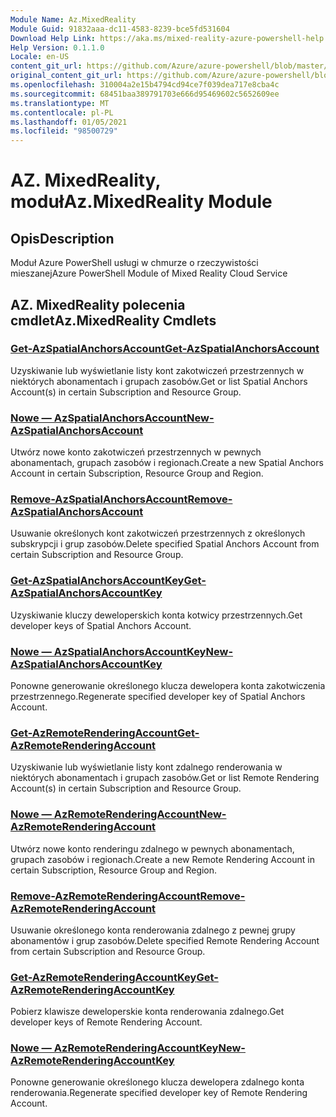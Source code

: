 ```yaml
---
Module Name: Az.MixedReality
Module Guid: 91832aaa-dc11-4583-8239-bce5fd531604
Download Help Link: https://aka.ms/mixed-reality-azure-powershell-help
Help Version: 0.1.1.0
Locale: en-US
content_git_url: https://github.com/Azure/azure-powershell/blob/master/src/MixedReality/MixedReality/help/Az.MixedReality.md
original_content_git_url: https://github.com/Azure/azure-powershell/blob/master/src/MixedReality/MixedReality/help/Az.MixedReality.md
ms.openlocfilehash: 310004a2e15b4794cd94ce7f039dea717e8cba4c
ms.sourcegitcommit: 68451baa389791703e666d95469602c5652609ee
ms.translationtype: MT
ms.contentlocale: pl-PL
ms.lasthandoff: 01/05/2021
ms.locfileid: "98500729"
---
```

# <span data-ttu-id="402cd-101">AZ. MixedReality, moduł</span><span class="sxs-lookup"><span data-stu-id="402cd-101">Az.MixedReality Module</span></span>
## <span data-ttu-id="402cd-102">Opis</span><span class="sxs-lookup"><span data-stu-id="402cd-102">Description</span></span>
<span data-ttu-id="402cd-103">Moduł Azure PowerShell usługi w chmurze o rzeczywistości mieszanej</span><span class="sxs-lookup"><span data-stu-id="402cd-103">Azure PowerShell Module of Mixed Reality Cloud Service</span></span>

## <span data-ttu-id="402cd-104">AZ. MixedReality polecenia cmdlet</span><span class="sxs-lookup"><span data-stu-id="402cd-104">Az.MixedReality Cmdlets</span></span>
### [<span data-ttu-id="402cd-105">Get-AzSpatialAnchorsAccount</span><span class="sxs-lookup"><span data-stu-id="402cd-105">Get-AzSpatialAnchorsAccount</span></span>](Get-AzSpatialAnchorsAccount.md)
<span data-ttu-id="402cd-106">Uzyskiwanie lub wyświetlanie listy kont zakotwiczeń przestrzennych w niektórych abonamentach i grupach zasobów.</span><span class="sxs-lookup"><span data-stu-id="402cd-106">Get or list Spatial Anchors Account(s) in certain Subscription and Resource Group.</span></span>

### [<span data-ttu-id="402cd-107">Nowe — AzSpatialAnchorsAccount</span><span class="sxs-lookup"><span data-stu-id="402cd-107">New-AzSpatialAnchorsAccount</span></span>](New-AzSpatialAnchorsAccount.md)
<span data-ttu-id="402cd-108">Utwórz nowe konto zakotwiczeń przestrzennych w pewnych abonamentach, grupach zasobów i regionach.</span><span class="sxs-lookup"><span data-stu-id="402cd-108">Create a new Spatial Anchors Account in certain Subscription, Resource Group and Region.</span></span>

### [<span data-ttu-id="402cd-109">Remove-AzSpatialAnchorsAccount</span><span class="sxs-lookup"><span data-stu-id="402cd-109">Remove-AzSpatialAnchorsAccount</span></span>](Remove-AzSpatialAnchorsAccount.md)
<span data-ttu-id="402cd-110">Usuwanie określonych kont zakotwiczeń przestrzennych z określonych subskrypcji i grup zasobów.</span><span class="sxs-lookup"><span data-stu-id="402cd-110">Delete specified Spatial Anchors Account from certain Subscription and Resource Group.</span></span>

### [<span data-ttu-id="402cd-111">Get-AzSpatialAnchorsAccountKey</span><span class="sxs-lookup"><span data-stu-id="402cd-111">Get-AzSpatialAnchorsAccountKey</span></span>](Get-AzSpatialAnchorsAccountKey.md)
<span data-ttu-id="402cd-112">Uzyskiwanie kluczy deweloperskich konta kotwicy przestrzennych.</span><span class="sxs-lookup"><span data-stu-id="402cd-112">Get developer keys of Spatial Anchors Account.</span></span>

### [<span data-ttu-id="402cd-113">Nowe — AzSpatialAnchorsAccountKey</span><span class="sxs-lookup"><span data-stu-id="402cd-113">New-AzSpatialAnchorsAccountKey</span></span>](New-AzSpatialAnchorsAccountKey.md)
<span data-ttu-id="402cd-114">Ponowne generowanie określonego klucza dewelopera konta zakotwiczenia przestrzennego.</span><span class="sxs-lookup"><span data-stu-id="402cd-114">Regenerate specified developer key of Spatial Anchors Account.</span></span>

### [<span data-ttu-id="402cd-115">Get-AzRemoteRenderingAccount</span><span class="sxs-lookup"><span data-stu-id="402cd-115">Get-AzRemoteRenderingAccount</span></span>](Get-AzRemoteRenderingAccount.md)
<span data-ttu-id="402cd-116">Uzyskiwanie lub wyświetlanie listy kont zdalnego renderowania w niektórych abonamentach i grupach zasobów.</span><span class="sxs-lookup"><span data-stu-id="402cd-116">Get or list Remote Rendering Account(s) in certain Subscription and Resource Group.</span></span>

### [<span data-ttu-id="402cd-117">Nowe — AzRemoteRenderingAccount</span><span class="sxs-lookup"><span data-stu-id="402cd-117">New-AzRemoteRenderingAccount</span></span>](New-AzRemoteRenderingAccount.md)
<span data-ttu-id="402cd-118">Utwórz nowe konto renderingu zdalnego w pewnych abonamentach, grupach zasobów i regionach.</span><span class="sxs-lookup"><span data-stu-id="402cd-118">Create a new Remote Rendering Account in certain Subscription, Resource Group and Region.</span></span>

### [<span data-ttu-id="402cd-119">Remove-AzRemoteRenderingAccount</span><span class="sxs-lookup"><span data-stu-id="402cd-119">Remove-AzRemoteRenderingAccount</span></span>](Remove-AzRemoteRenderingAccount.md)
<span data-ttu-id="402cd-120">Usuwanie określonego konta renderowania zdalnego z pewnej grupy abonamentów i grup zasobów.</span><span class="sxs-lookup"><span data-stu-id="402cd-120">Delete specified Remote Rendering Account from certain Subscription and Resource Group.</span></span>

### [<span data-ttu-id="402cd-121">Get-AzRemoteRenderingAccountKey</span><span class="sxs-lookup"><span data-stu-id="402cd-121">Get-AzRemoteRenderingAccountKey</span></span>](Get-AzRemoteRenderingAccountKey.md)
<span data-ttu-id="402cd-122">Pobierz klawisze deweloperskie konta renderowania zdalnego.</span><span class="sxs-lookup"><span data-stu-id="402cd-122">Get developer keys of Remote Rendering Account.</span></span>

### [<span data-ttu-id="402cd-123">Nowe — AzRemoteRenderingAccountKey</span><span class="sxs-lookup"><span data-stu-id="402cd-123">New-AzRemoteRenderingAccountKey</span></span>](New-AzRemoteRenderingAccountKey.md)
<span data-ttu-id="402cd-124">Ponowne generowanie określonego klucza dewelopera zdalnego konta renderowania.</span><span class="sxs-lookup"><span data-stu-id="402cd-124">Regenerate specified developer key of Remote Rendering Account.</span></span>